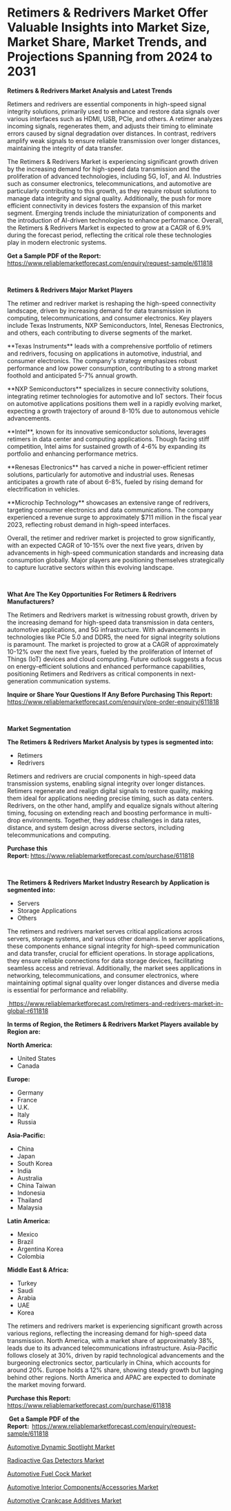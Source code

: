 <p><h1>Retimers & Redrivers Market Offer Valuable Insights into Market Size, Market Share, Market Trends, and Projections Spanning from 2024 to 2031</h1></p><p><strong>Retimers & Redrivers Market Analysis and Latest Trends</strong></p>
<p><p>Retimers and redrivers are essential components in high-speed signal integrity solutions, primarily used to enhance and restore data signals over various interfaces such as HDMI, USB, PCIe, and others. A retimer analyzes incoming signals, regenerates them, and adjusts their timing to eliminate errors caused by signal degradation over distances. In contrast, redrivers amplify weak signals to ensure reliable transmission over longer distances, maintaining the integrity of data transfer.</p><p>The Retimers & Redrivers Market is experiencing significant growth driven by the increasing demand for high-speed data transmission and the proliferation of advanced technologies, including 5G, IoT, and AI. Industries such as consumer electronics, telecommunications, and automotive are particularly contributing to this growth, as they require robust solutions to manage data integrity and signal quality. Additionally, the push for more efficient connectivity in devices fosters the expansion of this market segment. Emerging trends include the miniaturization of components and the introduction of AI-driven technologies to enhance performance. Overall, the Retimers & Redrivers Market is expected to grow at a CAGR of 6.9% during the forecast period, reflecting the critical role these technologies play in modern electronic systems.</p></p>
<p><strong>Get a Sample PDF of the Report:&nbsp;</strong> <a href="https://www.reliablemarketforecast.com/enquiry/request-sample/611818?utm_campaign=1110&utm_medium=2&utm_source=Github&utm_content=ia&utm_term=10122024&utm_id=retimers-redrivers">https://www.reliablemarketforecast.com/enquiry/request-sample/611818</a></p>
<p>&nbsp;</p>
<p><strong>Retimers & Redrivers Major Market Players</strong></p>
<p><p>The retimer and redriver market is reshaping the high-speed connectivity landscape, driven by increasing demand for data transmission in computing, telecommunications, and consumer electronics. Key players include Texas Instruments, NXP Semiconductors, Intel, Renesas Electronics, and others, each contributing to diverse segments of the market.</p><p>**Texas Instruments** leads with a comprehensive portfolio of retimers and redrivers, focusing on applications in automotive, industrial, and consumer electronics. The company's strategy emphasizes robust performance and low power consumption, contributing to a strong market foothold and anticipated 5-7% annual growth.</p><p>**NXP Semiconductors** specializes in secure connectivity solutions, integrating retimer technologies for automotive and IoT sectors. Their focus on automotive applications positions them well in a rapidly evolving market, expecting a growth trajectory of around 8-10% due to autonomous vehicle advancements.</p><p>**Intel**, known for its innovative semiconductor solutions, leverages retimers in data center and computing applications. Though facing stiff competition, Intel aims for sustained growth of 4-6% by expanding its portfolio and enhancing performance metrics.</p><p>**Renesas Electronics** has carved a niche in power-efficient retimer solutions, particularly for automotive and industrial uses. Renesas anticipates a growth rate of about 6-8%, fueled by rising demand for electrification in vehicles.</p><p>**Microchip Technology** showcases an extensive range of redrivers, targeting consumer electronics and data communications. The company experienced a revenue surge to approximately $711 million in the fiscal year 2023, reflecting robust demand in high-speed interfaces.</p><p>Overall, the retimer and redriver market is projected to grow significantly, with an expected CAGR of 10-15% over the next five years, driven by advancements in high-speed communication standards and increasing data consumption globally. Major players are positioning themselves strategically to capture lucrative sectors within this evolving landscape.</p></p>
<p>&nbsp;</p>
<p><strong>What Are The Key Opportunities For Retimers & Redrivers Manufacturers?</strong></p>
<p><p>The Retimers and Redrivers market is witnessing robust growth, driven by the increasing demand for high-speed data transmission in data centers, automotive applications, and 5G infrastructure. With advancements in technologies like PCIe 5.0 and DDR5, the need for signal integrity solutions is paramount. The market is projected to grow at a CAGR of approximately 10-12% over the next five years, fueled by the proliferation of Internet of Things (IoT) devices and cloud computing. Future outlook suggests a focus on energy-efficient solutions and enhanced performance capabilities, positioning Retimers and Redrivers as critical components in next-generation communication systems.</p></p>
<p><strong>Inquire or Share Your Questions If Any Before Purchasing This Report:</strong> <a href="https://www.reliablemarketforecast.com/enquiry/pre-order-enquiry/611818?utm_campaign=1110&utm_medium=2&utm_source=Github&utm_content=ia&utm_term=10122024&utm_id=retimers-redrivers">https://www.reliablemarketforecast.com/enquiry/pre-order-enquiry/611818</a></p>
<p>&nbsp;</p>
<p><strong>Market Segmentation</strong></p>
<p><strong>The Retimers & Redrivers Market Analysis by types is segmented into:</strong></p>
<p><ul><li>Retimers</li><li>Redrivers</li></ul></p>
<p><p>Retimers and redrivers are crucial components in high-speed data transmission systems, enabling signal integrity over longer distances. Retimers regenerate and realign digital signals to restore quality, making them ideal for applications needing precise timing, such as data centers. Redrivers, on the other hand, amplify and equalize signals without altering timing, focusing on extending reach and boosting performance in multi-drop environments. Together, they address challenges in data rates, distance, and system design across diverse sectors, including telecommunications and computing.</p></p>
<p><strong>Purchase this Report:&nbsp;</strong><a href="https://www.reliablemarketforecast.com/purchase/611818?utm_campaign=1110&utm_medium=2&utm_source=Github&utm_content=ia&utm_term=10122024&utm_id=retimers-redrivers">https://www.reliablemarketforecast.com/purchase/611818</a></p>
<p>&nbsp;</p>
<p><strong>The Retimers & Redrivers Market Industry Research by Application is segmented into:</strong></p>
<p><ul><li>Servers</li><li>Storage Applications</li><li>Others</li></ul></p>
<p><p>The retimers and redrivers market serves critical applications across servers, storage systems, and various other domains. In server applications, these components enhance signal integrity for high-speed communication and data transfer, crucial for efficient operations. In storage applications, they ensure reliable connections for data storage devices, facilitating seamless access and retrieval. Additionally, the market sees applications in networking, telecommunications, and consumer electronics, where maintaining optimal signal quality over longer distances and diverse media is essential for performance and reliability.</p></p>
<p><a href="https://www.reliablemarketforecast.com/retimers-and-redrivers-market-in-global-r611818?utm_campaign=1110&utm_medium=2&utm_source=Github&utm_content=ia&utm_term=10122024&utm_id=retimers-redrivers">&nbsp;https://www.reliablemarketforecast.com/retimers-and-redrivers-market-in-global-r611818</a></p>
<p><strong>In terms of Region, the Retimers & Redrivers Market Players available by Region are:</strong></p>
<p>
    <p> <strong> North America: </strong>
        <ul>
            <li>United States</li>
            <li>Canada</li>
        </ul>
        </p> 
    <p> <strong> Europe: </strong>
        <ul>
            <li>Germany</li>
            <li>France</li>
            <li>U.K.</li>
            <li>Italy</li>
            <li>Russia</li>
        </ul>
        </p> 
    <p> <strong> Asia-Pacific: </strong>
        <ul>
            <li>China</li>
            <li>Japan</li>
            <li>South Korea</li>
            <li>India</li>
            <li>Australia</li>
            <li>China Taiwan</li>
            <li>Indonesia</li>
            <li>Thailand</li>
            <li>Malaysia</li>
        </ul>
        </p> 
    <p> <strong> Latin America: </strong>
        <ul>
            <li>Mexico</li>
            <li>Brazil</li>
            <li>Argentina Korea</li>
            <li>Colombia</li>
        </ul>
        </p> 
    <p> <strong> Middle East & Africa: </strong>
        <ul>
            <li>Turkey</li>
            <li>Saudi</li>
            <li>Arabia</li>
            <li>UAE</li>
            <li>Korea</li>
        </ul>
    </p>
    </p>
<p><p>The retimers and redrivers market is experiencing significant growth across various regions, reflecting the increasing demand for high-speed data transmission. North America, with a market share of approximately 38%, leads due to its advanced telecommunications infrastructure. Asia-Pacific follows closely at 30%, driven by rapid technological advancements and the burgeoning electronics sector, particularly in China, which accounts for around 20%. Europe holds a 12% share, showing steady growth but lagging behind other regions. North America and APAC are expected to dominate the market moving forward.</p></p>
<p><strong>Purchase this Report: </strong><a href="https://www.reliablemarketforecast.com/purchase/611818?utm_campaign=1110&utm_medium=2&utm_source=Github&utm_content=ia&utm_term=10122024&utm_id=retimers-redrivers">https://www.reliablemarketforecast.com/purchase/611818</a></p>
<p>&nbsp;<strong>Get a Sample PDF of the Report:&nbsp;&nbsp;</strong><a href="https://www.reliablemarketforecast.com/enquiry/request-sample/611818?utm_campaign=1110&utm_medium=2&utm_source=Github&utm_content=ia&utm_term=10122024&utm_id=retimers-redrivers">https://www.reliablemarketforecast.com/enquiry/request-sample/611818</a></p>
<p><strong></strong></p>
<p><p><a href="https://www.linkedin.com/pulse/automotive-dynamic-spotlight-market-forecasting-share-size-wyj1f?utm_campaign=1110&utm_medium=2&utm_source=Github&utm_content=ia&utm_term=10122024&utm_id=retimers-redrivers">Automotive Dynamic Spotlight Market</a></p><p><a href="https://github.com/WillieWoodard/Market-Research-Report-List-7/blob/main/radioactive-gas-detectors-market.md?utm_campaign=1110&utm_medium=2&utm_source=Github&utm_content=ia&utm_term=10122024&utm_id=retimers-redrivers">Radioactive Gas Detectors Market</a></p><p><a href="https://www.linkedin.com/pulse/automotive-fuel-cock-research-report-industry-development-msaif?utm_campaign=1110&utm_medium=2&utm_source=Github&utm_content=ia&utm_term=10122024&utm_id=retimers-redrivers">Automotive Fuel Cock Market</a></p><p><a href="https://www.linkedin.com/pulse/automotive-interior-componentsaccessories-market-research-bjtnf?utm_campaign=1110&utm_medium=2&utm_source=Github&utm_content=ia&utm_term=10122024&utm_id=retimers-redrivers">Automotive Interior Components/Accessories Market</a></p><p><a href="https://www.linkedin.com/pulse/key-drivers-automotive-crankcase-additives-market-how-its-ohctf?utm_campaign=1110&utm_medium=2&utm_source=Github&utm_content=ia&utm_term=10122024&utm_id=retimers-redrivers">Automotive Crankcase Additives Market</a></p></p>